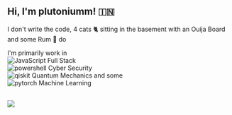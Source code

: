 ## Hi, I'm plutoniumm! 🇮🇳
I don't write the code, 4 cats 🐈‍ sitting in the basement with an Ouija Board and some Rum 🍾 do

I'm primarily work in \
![JavaScript](https://img.shields.io/badge/JavaScript-F7DF1E?logo=javascript&logoColor=000) Full Stack \
![powershell](https://img.shields.io/badge/-Kali-557C94?style=flat-square&logo=kalilinux&logoColor=ffffff) Cyber Security \
![qiskit](https://img.shields.io/badge/-Qiskit-6929C4?style=flat-square&logo=qiskit&logoColor=ffffff) Quantum Mechanics and some \
![pytorch](https://img.shields.io/badge/-Pytorch-EE4C2C?style=flat-square&logo=pytorch&logoColor=ffffff) Machine Learning

<br/>

<img align="center" src="https://github-readme-stats.vercel.app/api/top-langs/?username=plutoniumm&theme=dark&hide=HTML,CSS,Jupyter%20Notebook&langs_count=10&layout=compact" />


<!-- https://ungh.cc/repos/plutoniumm/plutoniumm/files/master -->
<!-- owner/name -->

<!-- Visualisations -->
<!-- https://twitter.com/gabrielpeyre -->